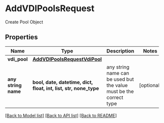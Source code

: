 # AddVDIPoolsRequest

Create Pool Object

## Properties
Name | Type | Description | Notes
------------ | ------------- | ------------- | -------------
**vdi_pool** | [**AddVDIPoolsRequestVdiPool**](AddVDIPoolsRequestVdiPool.md) |  | 
**any string name** | **bool, date, datetime, dict, float, int, list, str, none_type** | any string name can be used but the value must be the correct type | [optional]

[[Back to Model list]](../README.md#documentation-for-models) [[Back to API list]](../README.md#documentation-for-api-endpoints) [[Back to README]](../README.md)


